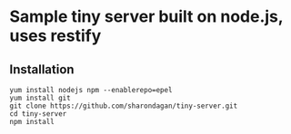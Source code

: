 
# Sample tiny server built on node.js, uses restify

## Installation 

```
yum install nodejs npm --enablerepo=epel
yum install git
git clone https://github.com/sharondagan/tiny-server.git
cd tiny-server
npm install
```
